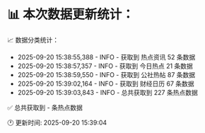 📊 本次数据更新统计：
==========================

📈 数据分类统计：
- 2025-09-20 15:38:55,388 - INFO - 获取到 热点资讯 52 条数据
- 2025-09-20 15:38:57,357 - INFO - 获取到 今日热点 21 条数据
- 2025-09-20 15:38:59,550 - INFO - 获取到 公社热帖 87 条数据
- 2025-09-20 15:39:02,164 - INFO - 获取到 财经日历 67 条数据
- 2025-09-20 15:39:03,843 - INFO - 总共获取到 227 条热点数据

✅ 总共获取到 - 条热点数据

🕐 更新时间: 2025-09-20 15:39:04
